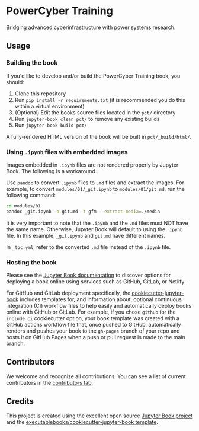 # PowerCyber Training

Bridging advanced cyberinfrastructure with power systems research.

## Usage

### Building the book

If you'd like to develop and/or build the PowerCyber Training book, you should:

1. Clone this repository
2. Run `pip install -r requirements.txt` (it is recommended you do this within a virtual environment)
3. (Optional) Edit the books source files located in the `pct/` directory
4. Run `jupyter-book clean pct/` to remove any existing builds
5. Run `jupyter-book build pct/`

A fully-rendered HTML version of the book will be built in `pct/_build/html/`.

### Using `.ipynb` files with embedded images

Images embedded in `.ipynb` files are not rendered properly by Jupyter Book. The
following is a workaround.

Use `pandoc` to convert `.ipynb` files to `.md` files and extract the images.
For example, to convert `modules/01/_git.ipynb` to `modules/01/git.md`, run the
following command:

```bash
cd modules/01
pandoc _git.ipynb -o git.md -t gfm --extract-media=./media
```

It is very important to note that the `.ipynb` and the `.md` files must NOT have
the same name. Otherwise, Jupyter Book will default to using the `.ipynb` file.
In this example, `_git.ipynb` and `git.md` have different names.

In `_toc.yml`, refer to the converted `.md` file instead of the `.ipynb` file.

### Hosting the book

Please see the [Jupyter Book documentation](https://jupyterbook.org/publish/web.html) to discover options for deploying a book online using services such as GitHub, GitLab, or Netlify.

For GitHub and GitLab deployment specifically, the [cookiecutter-jupyter-book](https://github.com/executablebooks/cookiecutter-jupyter-book) includes templates for, and information about, optional continuous integration (CI) workflow files to help easily and automatically deploy books online with GitHub or GitLab. For example, if you chose `github` for the `include_ci` cookiecutter option, your book template was created with a GitHub actions workflow file that, once pushed to GitHub, automatically renders and pushes your book to the `gh-pages` branch of your repo and hosts it on GitHub Pages when a push or pull request is made to the main branch.

## Contributors

We welcome and recognize all contributions. You can see a list of current contributors in the [contributors tab](https://github.com/cuihantao/pct/graphs/contributors).

## Credits

This project is created using the excellent open source [Jupyter Book project](https://jupyterbook.org/) and the [executablebooks/cookiecutter-jupyter-book template](https://github.com/executablebooks/cookiecutter-jupyter-book).
